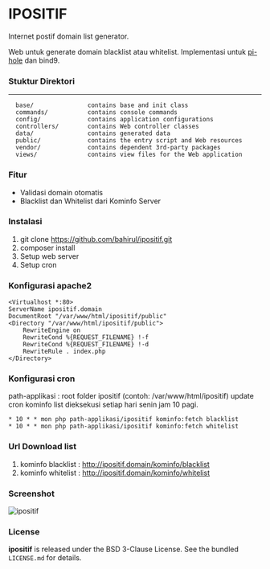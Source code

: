 IPOSITIF
=======

Internet postif domain list generator.

Web untuk generate domain blacklist atau whitelist.
Implementasi untuk [pi-hole](https://pi-hole.net/) dan bind9.

### Stuktur Direktori ###

-------------------

      base/               contains base and init class
      commands/           contains console commands
      config/             contains application configurations
      controllers/        contains Web controller classes
      data/               contains generated data
      public/             contains the entry script and Web resources
      vendor/             contains dependent 3rd-party packages
      views/              contains view files for the Web application

### Fitur ###

 - Validasi domain otomatis
 - Blacklist dan Whitelist dari Kominfo Server

### Instalasi ###

 1. git clone https://github.com/bahirul/ipositif.git
 2. composer install
 3. Setup web server
 4. Setup cron

### Konfigurasi apache2 ###

    <Virtualhost *:80>
    ServerName ipositif.domain
    DocumentRoot "/var/www/html/ipositif/public"
    <Directory "/var/www/html/ipositif/public">
        RewriteEngine on
        RewriteCond %{REQUEST_FILENAME} !-f
        RewriteCond %{REQUEST_FILENAME} !-d
        RewriteRule . index.php
    </Directory>

</Virtualhost>

### Konfigurasi cron ###

path-applikasi : root folder ipositif (contoh: /var/www/html/ipositif)
update cron kominfo list dieksekusi setiap hari senin jam 10 pagi.

    * 10 * * mon php path-applikasi/ipositif kominfo:fetch blacklist
    * 10 * * mon php path-applikasi/ipositif kominfo:fetch whitelist
    
### Url Download list ###

 1. kominfo blacklist : http://ipositif.domain/kominfo/blacklist
 2. kominfo whitelist : http://ipositif.domain/kominfo/whitelist

### Screenshot ###

![ipositif](http://i.imgur.com/kbovf3C.png)

### License ###

**ipositif** is released under the BSD 3-Clause License. See the bundled `LICENSE.md` for details.